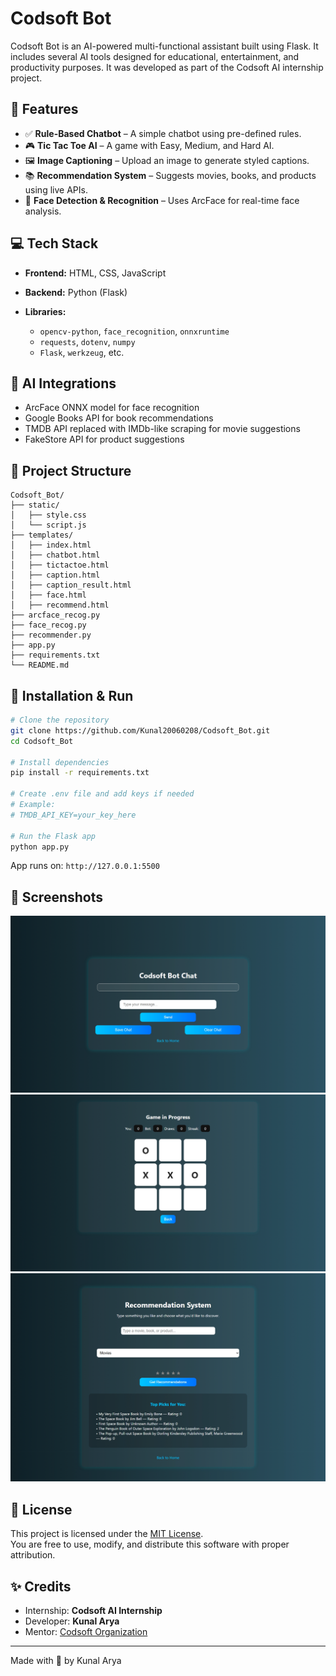 # Codsoft Bot

Codsoft Bot is an AI-powered multi-functional assistant built using Flask. It includes several AI tools designed for educational, entertainment, and productivity purposes. It was developed as part of the Codsoft AI internship project.

## 🚀 Features

* ✅ **Rule-Based Chatbot** – A simple chatbot using pre-defined rules.
* 🎮 **Tic Tac Toe AI** – A game with Easy, Medium, and Hard AI.
* 🖼️ **Image Captioning** – Upload an image to generate styled captions.
* 📚 **Recommendation System** – Suggests movies, books, and products using live APIs.
* 🧠 **Face Detection & Recognition** – Uses ArcFace for real-time face analysis.

## 💻 Tech Stack

* **Frontend:** HTML, CSS, JavaScript
* **Backend:** Python (Flask)
* **Libraries:**

  * `opencv-python`, `face_recognition`, `onnxruntime`
  * `requests`, `dotenv`, `numpy`
  * `Flask`, `werkzeug`, etc.

## 🧠 AI Integrations

* ArcFace ONNX model for face recognition
* Google Books API for book recommendations
* TMDB API replaced with IMDb-like scraping for movie suggestions
* FakeStore API for product suggestions

## 📁 Project Structure

```
Codsoft_Bot/
├── static/
│   ├── style.css
│   └── script.js
├── templates/
│   ├── index.html
│   ├── chatbot.html
│   ├── tictactoe.html
│   ├── caption.html
│   ├── caption_result.html
│   ├── face.html
│   ├── recommend.html
├── arcface_recog.py
├── face_recog.py
├── recommender.py
├── app.py
├── requirements.txt
└── README.md
```

## 🔧 Installation & Run

```bash
# Clone the repository
git clone https://github.com/Kunal20060208/Codsoft_Bot.git
cd Codsoft_Bot

# Install dependencies
pip install -r requirements.txt

# Create .env file and add keys if needed
# Example:
# TMDB_API_KEY=your_key_here

# Run the Flask app
python app.py
```

App runs on: `http://127.0.0.1:5500`

## 📸 Screenshots

![Rule-Based Chatbot](image.png)
![Tic Tac Toe AI](image-1.png)
![Recommendation System](image-2.png)

## 📜 License

This project is licensed under the [MIT License](LICENSE).  
You are free to use, modify, and distribute this software with proper attribution.

## ✨ Credits

* Internship: **Codsoft AI Internship**
* Developer: **Kunal Arya**
* Mentor: [Codsoft Organization](https://www.codsoft.in)

---

Made with 💙 by Kunal Arya
